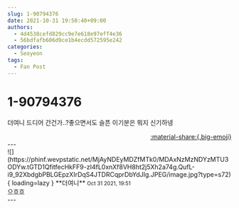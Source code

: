 ```yaml
---
slug: 1-90794376
date: 2021-10-31 19:50:40+09:00
authors:
  - 4d4538cefd829cc9e7e618e97eff4e36
  - 56bdfafb606d9ce1b4ecdd572595e242
categories:
  - Seoyeon
tags:
  - Fan Post
---
```


# 1-90794376

<div class="post-container" markdown="1">
<div class="content-container md-sidebar__scrollwrap" markdown="1">

더여니 드디어 간건가..?좋으면서도 슬픈 이기분은 뭐지 신기하넹

</div>
</div>

<div style="text-align: right;" markdown="1">
<a href="https://weverse.io/fromis9/fanpost/1-90794376" style="text-align: right;">:material-share:{.big-emoji}</a>
</div>
---

<div class="comments-container md-sidebar__scrollwrap" markdown="1">
<div class="comment" markdown="1">
<div class='id-container' markdown="1">
![](https://phinf.wevpstatic.net/MjAyNDEyMDZfMTk0/MDAxNzMzNDYzMTU3ODYw.tGTD1QfitfecHkFF9-zI4fL0xnXf8VH8ht2j5Xh2a74g.QufL-i9_92XbdgbPBLGEpzXIrDqS4JTDRCqprDbYdJIg.JPEG/image.jpg?type=s72){ loading=lazy }
**<span class="artist">더여니</span>** <small>Oct 31 2021, 19:51</small><br>
</div>
<div class='comment-body' markdown="1">
으흐흐
</div>
</div>
</div>
---
